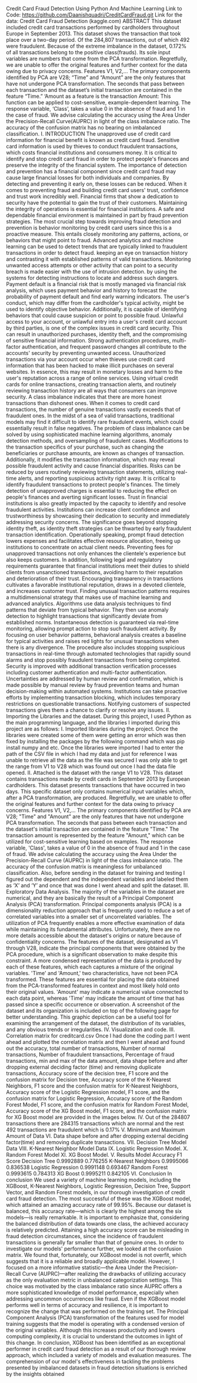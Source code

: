 Credit Card Fraud Detection Using Python And
Machine Learning
Link to Code: https://github.com/Daanishquadri/CreditCardFraud.git
Link for the data: Credit Card Fraud Detection (kaggle.com)
ABSTRACT This dataset included credit card transactions performed by cardholders throughout Europe in
September 2013. This dataset shows the transaction that took place over a two-day period. Of the 284,807
transactions, out of which 492 were fraudulent. Because of the extreme imbalance in the dataset, 0.172% of
all transactions belong to the positive class(frauds). Its sole input variables are numbers that come from the
PCA transformation. Regretfully, we are unable to offer the original features and further context for the
data owing due to privacy concerns. Features V1, V2,... The primary components identified by PCA are
V28; “Time” and “Amount” are the only features that have not undergone PCA transformation. The
seconds that pass between each transaction and the dataset’s initial transaction are contained in the feature
“Time.” ‘Amount as a feature is the transaction Amount: This function can be applied to cost-sensitive,
example-dependent learning. The response variable, ‘Class’, takes a value 0 in the absence of fraud and 1 in
the case of fraud. We advise calculating the accuracy using the Area Under the Precision-Recall
Curve(AUPRC) in light of the class imbalance ratio. The accuracy of the confusion matrix has no bearing
on imbalanced classification.
I. INTRODUCTION
The unapproved use of credit card information for financial
benefit is known as credit card fraud. Sensitive card
information is used by thieves to conduct fraudulent
transactions, which costs financial institutions and
consumers money. It is critical to identify and stop credit
card fraud in order to protect people's finances and preserve
the integrity of the financial system.
The importance of detection and prevention has a financial
component since credit card fraud may cause large financial
losses for both individuals and companies. By detecting and
preventing it early on, these losses can be reduced. When it
comes to preventing fraud and building credit card users'
trust, confidence and trust work incredibly well. Financial
firms that show a dedication to security have the potential
to gain the trust of their customers. Maintaining the
integrity of operations is essential for financial institutions.
A safe and dependable financial environment is maintained
in part by fraud prevention strategies.
The most crucial step towards improving fraud detection
and prevention is behavior monitoring by credit card users
since this is a proactive measure. This entails closely
monitoring any patterns, actions, or behaviors that might
point to fraud. Advanced analytics and machine learning
can be used to detect trends that are typically linked to
fraudulent transactions in order to detect fraud. keeping an
eye on transaction history and contrasting it with
established patterns of valid transactions. Monitoring
unwanted access attempts or other activity that can point to
a security breach is made easier with the use of intrusion
detection. by using the systems for detecting instructions to
locate and address such dangers. Payment default is a
financial risk that is mostly managed via financial risk
analysis, which uses payment behavior and history to
forecast the probability of payment default and find early
warning indicators. The user's conduct, which may differ
from the cardholder's typical activity, might be used to
identify objective behavior. Additionally, it is capable of
identifying behaviors that could cause suspicion or point to
possible fraud.
Unlawful access to your account, or unlawful entry into a
user's credit card account by third parties, is one of the
complex issues in credit card security. This can result in
unauthorized purchases, identity theft, and the
compromising of sensitive financial information. Strong
authentication procedures, multi-factor authentication, and
frequent password changes all contribute to the accounts'
security by preventing unwanted access. Unauthorized
transactions via your account occur when thieves use credit
card information that has been hacked to make illicit
purchases on several websites. In essence, this may result in
monetary losses and harm to the user's reputation across a
range of online services. Using virtual credit cards for
online transactions, creating transaction alerts, and
routinely reviewing transaction history are all ways that
consumers can improve security. A class imbalance
indicates that there are more honest transactions than
dishonest ones. When it comes to credit card transactions,
the number of genuine transactions vastly exceeds that of
fraudulent ones. In the midst of a sea of valid transactions,
traditional models may find it difficult to identify rare
fraudulent events, which could essentially result in false
negatives. The problem of class imbalance can be solved by
using sophisticated machine learning algorithms, anomaly
detection methods, and oversampling of fraudulent cases.
Modifications to the transaction specifics of your purchase,
such as changing the beneficiaries or purchase amounts, are
known as changes of transaction. Additionally, it modifies
the transaction information, which may reveal possible
fraudulent activity and cause financial disparities. Risks can
be reduced by users routinely reviewing transaction
statements, utilizing real-time alerts, and reporting
suspicious activity right away.
It is critical to identify fraudulent transactions to protect
people's finances. The timely detection of unapproved
charges is essential to reducing the effect on people's
finances and averting significant losses. Trust in financial
institutions is also greatly impacted by the capacity to
identify and resolve fraudulent activities. Institutions can
increase client confidence and trustworthiness by
showcasing their dedication to security and immediately
addressing security concerns. The significance goes beyond
stopping identity theft, as identity theft strategies can be
thwarted by early fraudulent transaction identification.
Operationally speaking, prompt fraud detection lowers
expenses and facilitates effective resource allocation,
freeing up institutions to concentrate on actual client needs.
Preventing fees for unapproved transactions not only
enhances the clientele's experience but also keeps
customers. In addition, following legal and regulatory
requirements guarantee that financial institutions meet their
duties to shield clients from unsanctioned transactions,
avoiding harm to their reputation and deterioration of their
trust. Encouraging transparency in transactions cultivates a
favorable institutional reputation, draws in a devoted
clientele, and increases customer trust.
Finding unusual transaction patterns requires a
multidimensional strategy that makes use of machine
learning and advanced analytics. Algorithms use data
analysis techniques to find patterns that deviate from
typical behavior. They then use anomaly detection to
highlight transactions that significantly deviate from
established norms. Instantaneous detection is guaranteed
via real-time monitoring, allowing prompt action to stop
such fraudulent activity. By focusing on user behavior
patterns, behavioral analysis creates a baseline for typical
activities and raises red lights for unusual transactions when
there is any divergence. The procedure also includes
stopping suspicious transactions in real-time through
automated technologies that rapidly sound alarms and stop
possibly fraudulent transactions from being completed.
Security is improved with additional transaction
verification processes including customer authentication
and multi-factor authentication. Uncertainties are addressed
by human review and confirmation, which is made possible
by manual review by fraud prevention teams and human
decision-making within automated systems. Institutions can
take proactive efforts by implementing transaction
blocking, which includes temporary restrictions on
questionable transactions. Notifying customers of suspected
transactions gives them a chance to clarify or resolve any
issues.
II. Importing the Libraries and the dataset.
During this project, I used Python as the main programming
language, and the libraries I imported during this project are
as follows:
I. Imported libraries during the project.
Once the libraries were created some of them were getting
an error which was then fixed by installing the packages by
the following command which was pip install numpy and
etc. Once the libraries were imported I had to enter the path
of the CSV file in which I had my data and just for
reference I was unable to retrieve all the data as the file was
secured I was only able to get the range from V1 to V28
which was found out once I had the data file opened.
II. Attached is the dataset with the range V1 to V28.
This dataset contains transactions made by credit cards in
September 2013 by European cardholders. This dataset
presents transactions that have occurred in two days. This
specific dataset only contains numerical input variables
which, after a PCA transformation, are produced.
Regretfully, we are unable to offer the original features and
further context for the data owing to privacy concerns.
Features V1, V2,... The primary components identified by
PCA are V28; "Time" and "Amount" are the only features
that have not undergone PCA transformation. The seconds
that pass between each transaction and the dataset's initial
transaction are contained in the feature "Time." The
transaction amount is represented by the feature "Amount,"
which can be utilized for cost-sensitive learning based on
examples. The response variable, 'Class', takes a value of 0
in the absence of fraud and 1 in the case of fraud. We
advise calculating the accuracy using the Area Under the
Precision-Recall Curve (AUPRC) in light of the class
imbalance ratio. The accuracy of the confusion matrix is
meaningless for unbalanced classification. Also, before
sending in the dataset for training and testing I figured out
the dependent and the independent variables and labeled
them as ‘X’ and ‘Y’ and once that was done I went ahead
and split the dataset.
III. Exploratory Data Analysis.
The majority of the variables in the dataset are numerical,
and they are basically the result of a Principal Component
Analysis (PCA) transformation. Principal components
analysis (PCA) is a dimensionality reduction approach that
is frequently used to reduce a set of correlated variables
into a smaller set of uncorrelated variables. The utilization
of PCA frequently enables a more effective examination of
data while maintaining its fundamental attributes.
Unfortunately, there are no more details accessible about
the dataset's origins or nature because of confidentiality
concerns. The features of the dataset, designated as V1
through V28, indicate the principal components that were
obtained by the PCA procedure, which is a significant
observation to make despite this constraint. A more
condensed representation of the data is produced by each of
these features, which each captures a mixture of the original
variables.
'Time' and 'Amount,' two characteristics, have not been
PCA transformed. These features are essential for placing
the data obtained from the PCA-transformed features in
context and most likely hold onto their original values.
'Amount' may indicate a numerical value connected to each
data point, whereas 'Time' may indicate the amount of time
that has passed since a specific occurrence or observation.
A screenshot of the dataset and its organization is included
on top of the following page for better understanding. This
graphic depiction can be a useful tool for examining the
arrangement of the dataset, the distribution of its variables,
and any obvious trends or irregularities.
IV. Visualization and code.
III. Correlation matrix for creditcard.csv
Once I had done the coding part I went ahead and plotted
the correlation matrix and then I went ahead and found out
the accuracy, total number of transactions, Number of
normal transactions, Number of fraudulent transactions,
Percentage of fraud transactions, min and max of the data
amount, data shape before and after dropping external
deciding factor (time) and removing duplicate transactions,
Accuracy score of the decision tree, F1 score and the
confusion matrix for Decision tree, Accuracy score of the
K-Nearest Neighbors, F1 score and the confusion matrix for
K-Nearest Neighbors, Accuracy score of the Logistic
Regression model, F1 score, and the confusion matrix for
Logistic Regression, Accuracy score of the Random Forest
Model, F1 score, and the confusion matrix for Random
Forest Model, Accuracy score of the XG Boost model, F1
score, and the confusion matrix for XG Boost model are
provided in the images below.
IV. Out of the 284807 transactions there are 284315
transactions which are normal and the rest 492 transactions
are fraudulent which is 0.17%
V. Minimum and Maximum Amount of Data
VI. Data shape before and after dropping external deciding
factor(time) and removing duplicate transactions.
VII. Decision Tree Model Data
VIII. K-Nearest Neighbor Model Data
IX. Logistic Regression Model.
X. Random Forest Model
XI. XG Boost Model.
V. Results
Model Accuracy F1 Score
Decision Tree 0.9992889 0.776255
K-Nearest
Neighbors
0.9995066 0.836538
Logistic
Regression
0.9991148 0.693467
Random Forest 0.9993615 0.784313
XG Boost 0.9995211 0.842105
VI. Conclusion
In conclusion We used a variety of machine learning
models, including the XGBoost, K-Nearest Neighbors,
Logistic Regression, Decision Tree, Support Vector, and
Random Forest models, in our thorough investigation of
credit card fraud detection. The most successful of these
was the XGBoost model, which attained an amazing
accuracy rate of 99.95%. Because our dataset is balanced,
this accuracy rate—which is clearly the highest among the
six models—is really remarkable. It is important to
emphasize that, considering the balanced distribution of
data towards one class, the achieved accuracy is relatively
predicted. Attaining a high accuracy score can be
misleading in fraud detection circumstances, since the
incidence of fraudulent transactions is generally far smaller
than that of genuine ones. In order to investigate our
models' performance further, we looked at the confusion
matrix. We found that, fortunately, our XGBoost model is
not overfit, which suggests that it is a reliable and broadly
applicable model. However, I focused on a more
informative statistic—the Area Under the Precision-Recall
Curve (AUPRC)—after realizing the drawbacks of utilizing
accuracy as the only evaluation metric in unbalanced
categorization settings. This choice was motivated by the
class imbalance ratio since AUPRC offers a more
sophisticated knowledge of model performance, especially
when addressing uncommon occurrences like fraud. Even if
the XGBoost model performs well in terms of accuracy and
resilience, it is important to recognize the change that was
performed on the training set. The Principal Component
Analysis (PCA) transformation of the features used for
model training suggests that the model is operating with a
condensed version of the original variables. Although this
increases productivity and lowers computing complexity, it
is crucial to understand the outcomes in light of this change.
In conclusion, XGBoost has been identified as an
exceptional performer in credit card fraud detection as a
result of our thorough review approach, which included a
variety of models and evaluation measures. The
comprehension of our model's effectiveness in tackling the
problems presented by imbalanced datasets in fraud
detection situations is enriched by the insights obtained
